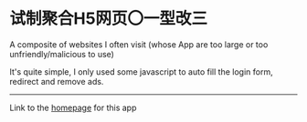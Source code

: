 # 试制聚合H5网页〇一型改三
A composite of websites I often visit (whose App are too large or too unfriendly/malicious to use)

It's quite simple, I only used some javascript to auto fill the login form, redirect and remove ads.

---
Link to the [homepage](https://github.com/Theropod/FusionAPP-StartPage) for this app